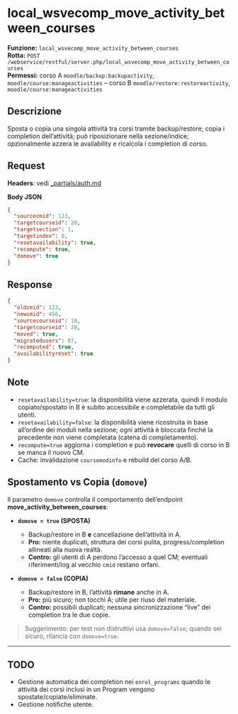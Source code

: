 
# local_wsvecomp_move_activity_between_courses

**Funzione:** `local_wsvecomp_move_activity_between_courses`  
**Rotta:** `POST /webservice/restful/server.php/local_wsvecomp_move_activity_between_courses`  
**Permessi:** corso A `moodle/backup:backupactivity`, `moodle/course:manageactivities` – corso B `moodle/restore:restoreactivity`, `moodle/course:manageactivities`

## Descrizione
Sposta o copia una singola attività tra corsi tramite backup/restore; copia i completion dell’attività; può riposizionare nella sezione/indice; opzionalmente azzera le availability e ricalcola i completion di corso.

## Request
**Headers**: vedi [_partials/auth.md](../auth.md)

**Body JSON**
```json
{
  "sourcecmid": 123,
  "targetcourseid": 20,
  "targetsection": 1,
  "targetindex": 0,
  "resetavailability": true,
  "recompute": true,
  "domove": true
}
```

## Response
```json
{
  "oldcmid": 123,
  "newcmid": 456,
  "sourcecourseid": 10,
  "targetcourseid": 20,
  "moved": true,
  "migratedusers": 87,
  "recomputed": true,
  "availabilityreset": true
}
```

## Note
- `resetavailability=true`: la disponibilità viene azzerata, quindi il modulo copiato/spostato in B è subito accessibile e completabile da tutti gli utenti.
- `resetavailability=false`: la disponibilità viene ricostruita in base all’ordine dei moduli nella sezione; ogni attività è bloccata finché la precedente non viene completata (catena di completamento).
- `recompute=true` aggiorna i completion e può **revocare** quelli di corso in B se manca il nuovo CM.
- Cache: invalidazione `coursemodinfo` e rebuild del corso A/B.

## Spostamento vs Copia (`domove`)

Il parametro `domove` controlla il comportamento dell’endpoint **move_activity_between_courses**:

- **`domove = true` (SPOSTA)**  
  - Backup/restore in B **e** cancellazione dell’attività in A.  
  - **Pro:** niente duplicati, struttura dei corsi pulita, progress/completion allineati alla nuova realtà.  
  - **Contro:** gli utenti di A perdono l’accesso a quel CM; eventuali riferimenti/log al vecchio `cmid` restano orfani.

- **`domove = false` (COPIA)**  
  - Backup/restore in B, l’attività **rimane** anche in A.  
  - **Pro:** più sicuro; non tocchi A; utile per riuso del materiale.  
  - **Contro:** possibili duplicati; nessuna sincronizzazione “live” dei completion tra le due copie.

> Suggerimento: per test non distruttivi usa `domove=false`; quando sei sicuro, rilancia con `domove=true`.

---
## TODO
- Gestione automatica dei completion nei `enrol_programs` quando le attività dei corsi inclusi in un Program vengono spostate/copiate/eliminate.
- Gestione notifiche utente.